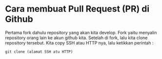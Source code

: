 # Cara membuat Pull Request (PR) di Github

Pertama fork dahulu repository yang akan kita develop.
Fork yaitu menyalin repository orang lain ke akun github kita.
Setelah di fork, lalu kita clone repository tersebut.
Kita copy SSH atau HTTP nya, lalu ketikkan perintah :

```
git clone (alamat SSH atu HTTP)
```

